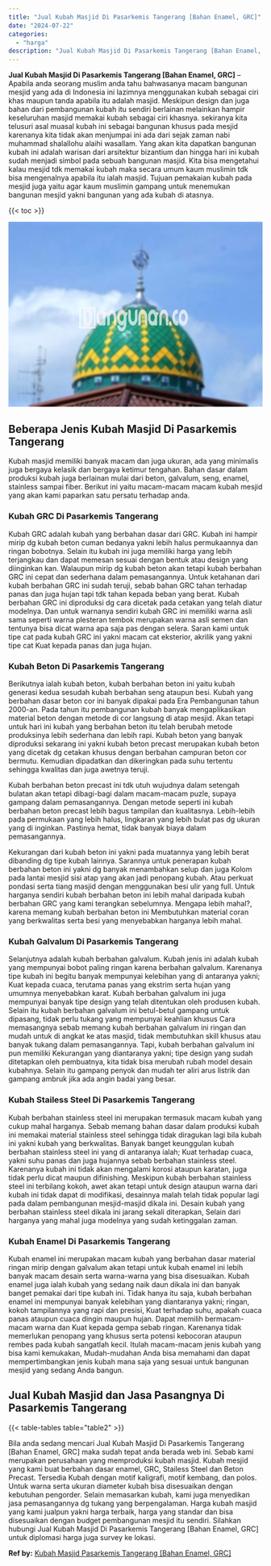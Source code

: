 ```yaml
---
title: "Jual Kubah Masjid Di Pasarkemis Tangerang [Bahan Enamel, GRC]"
date: "2024-07-22"
categories: 
  - "harga"
description: "Jual Kubah Masjid Di Pasarkemis Tangerang [Bahan Enamel, GRC]. Bila anda sedang mencari Jual Kubah Masjid Di Pasarkemis Tangerang [Bahan Enamel, GRC] maka..."
---
```


**Jual Kubah Masjid Di Pasarkemis Tangerang \[Bahan Enamel, GRC\]** – Apabila anda seorang muslim anda tahu bahwasanya macam bangunan mesjid yang ada di Indonesia ini lazimnya menggunakan kubah sebagai ciri khas maupun tanda apabila itu adalah masjid. Meskipun design dan juga bahan dari pembangunan kubah itu sendiri berlainan melainkan hampir keseluruhan masjid memakai kubah sebagai ciri khasnya. sekiranya kita telusuri asal muasal kubah ini sebagai bangunan khusus pada mesjid karenanya kita tidak akan menjumpai ini ada dari sejak zaman nabi muhammad shalallohu alaihi wasallam. Yang akan kita dapatkan bangunan kubah ini adalah warisan dari arsitektur bizantium dan hingga hari ini kubah sudah menjadi simbol pada sebuah bangunan masjid. Kita bisa mengetahui kalau mesjid tdk memakai kubah maka secara umum kaum muslimin tdk bisa mengenalnya apabila itu ialah masjid. Tujuan pemakaian kubah pada mesjid juga yaitu agar kaum muslimin gampang untuk menemukan bangunan mesjid yakni bangunan yang ada kubah di atasnya.

{{< toc >}}

![Jual Kubah Masjid Di Pasarkemis Tangerang [Bahan Enamel, GRC]](/images/jual-kubah-masjid-30.png)

## Beberapa Jenis Kubah Masjid Di Pasarkemis Tangerang

Kubah masjid memiliki banyak macam dan juga ukuran, ada yang minimalis juga bergaya kelasik dan bergaya ketimur tengahan. Bahan dasar dalam produksi kubah juga berlainan mulai dari beton, galvalum, seng, enamel, stainless sampai fiber. Berikut ini yaitu macam-macam macam kubah mesjid yang akan kami paparkan satu persatu terhadap anda.

### Kubah GRC Di Pasarkemis Tangerang

Kubah GRC adalah kubah yang berbahan dasar dari GRC. Kubah ini hampir mirip dg kubah beton cuman bedanya yakni lebih halus permukaannya dan ringan bobotnya. Selain itu kubah ini juga memiliki harga yang lebih terjangkau dan dapat memesan sesuai dengan bentuk atau design yang diinginkan kan. Walaupun mirip dg kubah beton akan tetapi kubah berbahan GRC ini cepat dan sederhana dalam pemasangannya. Untuk ketahanan dari kubah berbahan GRC ini sudah teruji, sebab bahan GRC tahan terhadap panas dan juga hujan tapi tdk tahan kepada beban yang berat. Kubah berbahan GRC ini diproduksi dg cara dicetak pada cetakan yang telah diatur modelnya. Dan untuk warnanya sendiri kubah GRC ini memiliki warna asli sama seperti warna plesteran tembok merupakan warna asli semen dan tentunya bisa dicat warna apa saja pas dengan selera. Saran kami untuk tipe cat pada kubah GRC ini yakni macam cat eksterior, akrilik yang yakni tipe cat Kuat kepada panas dan juga hujan.

### Kubah Beton Di Pasarkemis Tangerang

Berikutnya ialah kubah beton, kubah berbahan beton ini yaitu kubah generasi kedua sesudah kubah berbahan seng ataupun besi. Kubah yang berbahan dasar beton cor ini banyak dipakai pada Era Pembangunan tahun 2000-an. Pada tahun itu pembangunan kubah banyak mengaplikasikan material beton dengan metode di cor langsung di atap mesjid. Akan tetapi untuk hari ini kubah yang berbahan beton itu telah berubah metode produksinya lebih sederhana dan lebih rapi. Kubah beton yang banyak diproduksi sekarang ini yakni kubah beton precast merupakan kubah beton yang dicetak dg cetakan khusus dengan berbahan campuran beton cor bermutu. Kemudian dipadatkan dan dikeringkan pada suhu tertentu sehingga kwalitas dan juga awetnya teruji.

Kubah berbahan beton precast ini tdk utuh wujudnya dalam setengah bulatan akan tetapi dibagi-bagi dalam macam-macam puzle, supaya gampang dalam pemasangannya. Dengan metode seperti ini kubah berbahan beton precast lebih bagus tampilan dan kualitasnya. Lebih-lebih pada permukaan yang lebih halus, lingkaran yang lebih bulat pas dg ukuran yang di inginkan. Pastinya hemat, tidak banyak biaya dalam pemasangannya.

Kekurangan dari kubah beton ini yakni pada muatannya yang lebih berat dibanding dg tipe kubah lainnya. Sarannya untuk penerapan kubah berbahan beton ini yakni dg banyak menambahkan selup dan juga Kolom pada lantai mesjid sisi atap yang akan jadi penopang kubah. Atau perkuat pondasi serta tiang masjid dengan menggunakan besi ulir yang full. Untuk harganya sendiri kubah berbahan beton ini lebih mahal daripada kubah berbahan GRC yang kami terangkan sebelumnya. Mengapa lebih mahal?, karena memang kubah berbahan beton ini Membutuhkan material coran yang berkwalitas serta besi yang menyebabkan harganya lebih mahal.

### Kubah Galvalum Di Pasarkemis Tangerang

Selanjutnya adalah kubah berbahan galvalum. Kubah jenis ini adalah kubah yang mempunyai bobot paling ringan karena berbahan galvalum. Karenanya tipe kubah ini begitu banyak mempunyai kelebihan yang di antaranya yakni; Kuat kepada cuaca, terutama panas yang ekstrim serta hujan yang umumnya menyebabkan karat. Kubah berbahan galvalum ini juga mempunyai banyak tipe design yang telah ditentukan oleh produsen kubah. Selain itu kubah berbahan galvalum ini betul-betul gampang untuk dipasang, tidak perlu tukang yang mempunyai keahlian khusus Cara memasangnya sebab memang kubah berbahan galvalum ini ringan dan mudah untuk di angkat ke atas masjid, tidak membutuhkan skill khusus atau banyak tukang dalam pemasangannya. Tapi, kubah berbahan galvalum ini pun memiliki Kekurangan yang diantaranya yakni; tipe design yang sudah ditetapkan oleh pembuatnya, kita tidak bisa merubah rubah model desain kubahnya. Selain itu gampang penyok dan mudah ter aliri arus listrik dan gampang ambruk jika ada angin badai yang besar.

### Kubah Stailess Steel Di Pasarkemis Tangerang

Kubah berbahan stainless steel ini merupakan termasuk macam kubah yang cukup mahal harganya. Sebab memang bahan dasar dalam produksi kubah ini memakai material stainless steel sehingga tidak diragukan lagi bila kubah ini yakni kubah yang berkwalitas. Banyak banget keunggulan kubah berbahan stainless steel ini yang di antaranya ialah; Kuat terhadap cuaca, yakni suhu panas dan juga hujannya sebab berbahan stainless steel. Karenanya kubah ini tidak akan mengalami korosi ataupun karatan, juga tidak perlu dicat maupun difinishing. Meskipun kubah berbahan stainless steel ini terbilang kokoh, awet akan tetapi untuk design ataupun warna dari kubah ini tidak dapat di modifikasi, desainnya malah telah tidak popular lagi pada dalam pembangunan mesjid-masjid dikala ini. Desain kubah yang berbahan stainless steel dikala ini jarang sekali diterapkan, Selain dari harganya yang mahal juga modelnya yang sudah ketinggalan zaman.

### Kubah Enamel Di Pasarkemis Tangerang

Kubah enamel ini merupakan macam kubah yang berbahan dasar material ringan mirip dengan galvalum akan tetapi untuk kubah enamel ini lebih banyak macam desain serta warna-warna yang bisa disesuaikan. Kubah enamel juga ialah kubah yang sedang naik daun dikala ini dan banyak banget pemakai dari tipe kubah ini. Tidak hanya itu saja, kubah berbahan enamel ini mempunyai banyak kelebihan yang diantaranya yakni; ringan, kokoh tampilannya yang rapi dan presisi, Kuat terhadap suhu, apakah cuaca panas ataupun cuaca dingin maupun hujan. Dapat memilih bermacam-macam warna dan Kuat kepada gempa sebab ringan. Karenanya tidak memerlukan penopang yang khusus serta potensi kebocoran ataupun rembes pada kubah sangatlah kecil. Itulah macam-macam jenis kubah yang bisa kami kemukakan, Mudah-mudahan Anda bisa memahami dan dapat mempertimbangkan jenis kubah mana saja yang sesuai untuk bangunan mesjid yang sedang Anda bangun.

## Jual Kubah Masjid dan Jasa Pasangnya Di Pasarkemis Tangerang

{{< table-tables table="table2" >}}

Bila anda sedang mencari Jual Kubah Masjid Di Pasarkemis Tangerang \[Bahan Enamel, GRC\] maka sudah tepat anda berada web ini. Sebab kami merupakan perusahaan yang memproduksi kubah masjid. Kubah mesjid yang kami buat berbahan dasar enamel, GRC, Stailess Steel dan Beton Precast. Tersedia Kubah dengan motif kaligrafi, motif kembang, dan polos. Untuk warna serta ukuran diameter kubah bisa disesuaikan dengan kebutuhan pengorder. Selain memasarkan kubah, kami juga menyedikan jasa pemasangannya dg tukang yang berpengalaman. Harga kubah masjid yang kami jualpun yakni harga terbaik, harga yang standar dan bisa disesuaikan dengan budget pembangunan mesjid itu sendiri. Silahkan hubungi Jual Kubah Masjid Di Pasarkemis Tangerang \[Bahan Enamel, GRC\] untuk diplomasi harga juga survey ke lokasi.

**Ref by:** [Kubah Masjid Pasarkemis Tangerang [Bahan Enamel, GRC]](https://id.wikipedia.org/wiki/Kubah)

